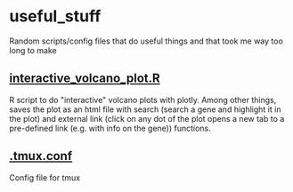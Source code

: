 # useful_stuff
Random scripts/config files that do useful things and that took me way too long to make

## [interactive_volcano_plot.R](https://github.com/gprezza/useful_stuff/blob/main/interactive_volcano_plot.R)
R script to do "interactive" volcano plots with plotly. Among other things, saves the plot as an html file with search (search a gene and highlight it in the plot) and external link (click on any dot of the plot opens a new tab to a pre-defined link (e.g. with info on the gene)) functions.

## [.tmux.conf](https://github.com/gprezza/useful_stuff/blob/main/.tmux.conf)
Config file for tmux
